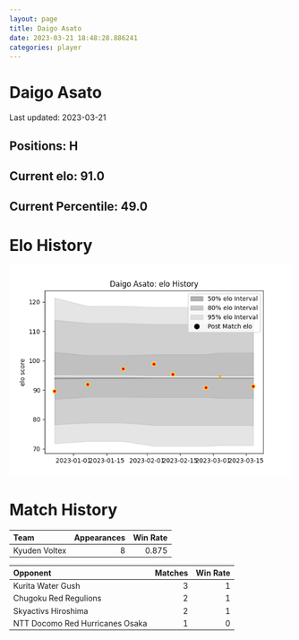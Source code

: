 ```yaml
---  
layout: page  
title: Daigo Asato  
date: 2023-03-21 18:48:28.886241  
categories: player  
---
```

# Daigo Asato


Last updated: 2023-03-21
## Positions: H

## Current elo: 91.0

## Current Percentile: 49.0

# Elo History


![elo history](history_DaigoAsato.png)
# Match History


| Team          |   Appearances |   Win Rate |
|:--------------|--------------:|-----------:|
| Kyuden Voltex |             8 |      0.875 |

| Opponent                        |   Matches |   Win Rate |
|:--------------------------------|----------:|-----------:|
| Kurita Water Gush               |         3 |          1 |
| Chugoku Red Regulions           |         2 |          1 |
| Skyactivs Hiroshima             |         2 |          1 |
| NTT Docomo Red Hurricanes Osaka |         1 |          0 |